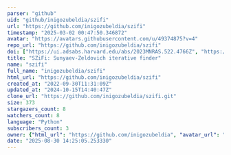 ```yaml
---
parser: "github"
uid: "github/inigozubeldia/szifi"
url: "https://github.com/inigozubeldia/szifi"
timestamp: "2025-03-02 00:47:50.346872"
avatar: "https://avatars.githubusercontent.com/u/49374875?v=4"
repo_url: "https://github.com/inigozubeldia/szifi"
doi: ["https://ui.adsabs.harvard.edu/abs/2023MNRAS.522.4766Z", "https://ui.adsabs.harvard.edu/abs/2025ascl.soft02029Z/abstract"]
title: "SZiFi: Sunyaev-Zeldovich iterative finder"
name: "szifi"
full_name: "inigozubeldia/szifi"
html_url: "https://github.com/inigozubeldia/szifi"
created_at: "2022-09-30T11:31:09Z"
updated_at: "2024-10-15T14:40:47Z"
clone_url: "https://github.com/inigozubeldia/szifi.git"
size: 373
stargazers_count: 8
watchers_count: 8
language: "Python"
subscribers_count: 3
owner: {"html_url": "https://github.com/inigozubeldia", "avatar_url": "https://avatars.githubusercontent.com/u/49374875?v=4", "login": "inigozubeldia", "type": "User"}
date: "2025-08-30 14:25:05.253330"
---
```

